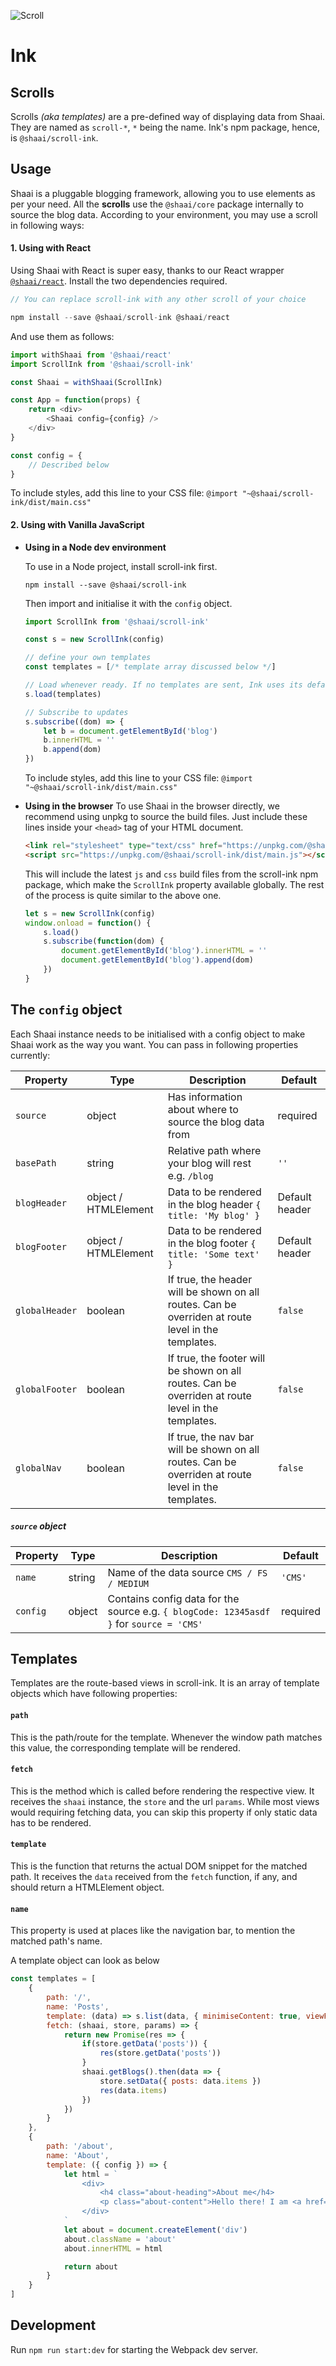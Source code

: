 ![Scroll](https://i.imgur.com/xhwr9Il.png)
# Ink

## Scrolls
Scrolls _(aka templates)_ are a pre-defined way of displaying data from Shaai. They are named as `scroll-*`, `*` being the name. Ink's npm package, hence, is `@shaai/scroll-ink`.

## Usage
Shaai is a pluggable blogging framework, allowing you to use elements as per your need. All the __scrolls__ use the `@shaai/core` package internally to source the blog data. According to your environment, you may use a scroll in following ways:

#### 1. Using with React
Using Shaai with React is super easy, thanks to our React wrapper [`@shaai/react`](https://github.com/shaaijs/react). Install the two dependencies required.

```js
// You can replace scroll-ink with any other scroll of your choice

npm install --save @shaai/scroll-ink @shaai/react
```


And use them as follows:
```js
import withShaai from '@shaai/react'
import ScrollInk from '@shaai/scroll-ink'

const Shaai = withShaai(ScrollInk)

const App = function(props) {
    return <div>
        <Shaai config={config} />
    </div>
}

const config = {
    // Described below
}
```
To include styles, add this line to your CSS file:
`@import "~@shaai/scroll-ink/dist/main.css"`

#### 2. Using with Vanilla JavaScript
- __Using in a Node dev environment__

    To use in a Node project, install scroll-ink first.

    `npm install --save @shaai/scroll-ink`

    Then import and initialise it with the `config` object.
    ```js
    import ScrollInk from '@shaai/scroll-ink'

    const s = new ScrollInk(config)

    // define your own templates
    const templates = [/* template array discussed below */]

    // Load whenever ready. If no templates are sent, Ink uses its default templates.
    s.load(templates)

    // Subscribe to updates
    s.subscribe((dom) => {
        let b = document.getElementById('blog')
        b.innerHTML = ''
        b.append(dom)
    })
    ```
    To include styles, add this line to your CSS file:
    `@import "~@shaai/scroll-ink/dist/main.css"`

- __Using in the browser__
    To use Shaai in the browser directly, we recommend using unpkg to source the build files. Just include these lines inside your `<head>` tag of your HTML document.
    ```html
    <link rel="stylesheet" type="text/css" href="https://unpkg.com/@shaai/scroll-ink/dist/main.css">
    <script src="https://unpkg.com/@shaai/scroll-ink/dist/main.js"></script>
    ```
    This will include the latest `js` and `css` build files from the scroll-ink npm package, which make the `ScrollInk` property available globally. The rest of the process is quite similar to the above one.
    ```js
    let s = new ScrollInk(config)
    window.onload = function() {
        s.load()
        s.subscribe(function(dom) {
            document.getElementById('blog').innerHTML = ''
            document.getElementById('blog').append(dom)
        })
    }
    ```

## The `config` object
Each Shaai instance needs to be initialised with a config object to make Shaai work as the way you want. You can pass in following properties currently:

| Property | Type | Description | Default |
| -------- | ---- | ----------- | ------- |
| `source`   | object | Has information about where to source the blog data from | required |
| `basePath` | string | Relative path where your blog will rest e.g. `/blog` | `''` |
| `blogHeader` | object / HTMLElement | Data to be rendered in the blog header `{ title: 'My blog' }` | Default header |
| `blogFooter` | object / HTMLElement | Data to be rendered in the blog footer `{ title: 'Some text' }` | Default header |
| `globalHeader` | boolean | If true, the header will be shown on all routes. Can be overriden at route level in the templates. | `false` |
| `globalFooter` | boolean | If true, the footer will be shown on all routes. Can be overriden at route level in the templates. | `false` |
| `globalNav` | boolean | If true, the nav bar will be shown on all routes. Can be overriden at route level in the templates. | `false` |

##### `source` object
| Property | Type | Description | Default |
| -------- | ---- | ----------- | ------- |
| `name`   | string | Name of the data source `CMS / FS / MEDIUM` | `'CMS'` |
| `config`   | object | Contains config data for the source e.g. `{ blogCode: 12345asdf }` for `source = 'CMS'` | required |


## Templates
Templates are the route-based views in scroll-ink. It is an array of template objects which have following properties:

#### `path`
This is the path/route for the template. Whenever the window path matches this value, the corresponding template will be rendered.

#### `fetch`
This is the method which is called before rendering the respective view. It receives the `shaai` instance, the `store` and the url `params`. While most views would requiring fetching data, you can skip this property if only static data has to be rendered.

#### `template`
This is the function that returns the actual DOM snippet for the matched path. It receives the `data` received from the `fetch` function, if any, and should return a HTMLElement object.

#### `name`
This property is used at places like the navigation bar, to mention the matched path's name.


A template object can look as below
```js
const templates = [
    {
        path: '/',
        name: 'Posts',
        template: (data) => s.list(data, { minimiseContent: true, viewFilter: ['title', 'content', 'publishData'] }),
        fetch: (shaai, store, params) => {
            return new Promise(res => {
                if(store.getData('posts')) {
                    res(store.getData('posts'))
                }
                shaai.getBlogs().then(data => {
                    store.setData({ posts: data.items })
                    res(data.items)
                })
            })
        }
    },
    {
        path: '/about',
        name: 'About',
        template: ({ config }) => {
            let html = `
                <div>
                    <h4 class="about-heading">About me</h4>
                    <p class="about-content">Hello there! I am <a href="https://github.com/mohtik05">@mohitk05</a></p>
                </div>
            `
            let about = document.createElement('div')
            about.className = 'about'
            about.innerHTML = html

            return about
        }
    }
]
```


## Development
Run `npm run start:dev` for starting the Webpack dev server.
